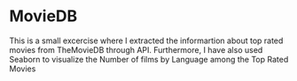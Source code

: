 # MovieDB

This is a small excercise where I extracted the informartion about top rated movies from TheMovieDB through API. Furthermore, I have also used Seaborn to visualize the Number of films by Language among the Top Rated Movies  


